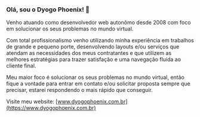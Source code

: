 ### Olá, sou o Dyogo Phoenix! 👋

Venho atuando como desenvolvedor web autonômo desde 2008 com foco em solucionar os seus problemas no mundo virtual.

Com total profissionalismo venho utilizando minha experiência em trabalhos de grande e pequeno porte, desenvolvendo layouts e/ou serviços que atendam as necessidades dos meus contratantes e que utilizem as melhores estratégias para trazer satisfação e uma navegação fluída ao cliente final.

Meu maior foco é solucionar os seus problemas no mundo virtual, então fique a vontade para entrar em contato e/ou solicitar proposta sempre que precisar, estarei respondendo o mais rápido que conseguir.

Visite meu website: [www.dyogophoenix.com.br](https://www.dyogophoenix.com.br)

<!--
**dyogophoenix/dyogophoenix** is a ✨ _special_ ✨ repository because its `README.md` (this file) appears on your GitHub profile.

Here are some ideas to get you started:

- 🔭 I’m currently working on ...
- 🌱 I’m currently learning ...
- 👯 I’m looking to collaborate on ...
- 🤔 I’m looking for help with ...
- 💬 Ask me about ...
- 📫 How to reach me: ...
- 😄 Pronouns: ...
- ⚡ Fun fact: ...
-->
